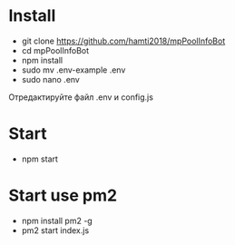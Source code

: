 # Install

* git clone https://github.com/hamti2018/mpPoolInfoBot
* cd mpPoolInfoBot
* npm install
* sudo mv .env-example .env
* sudo nano .env

Отредактируйте файл .env и config.js

# Start

* npm start

# Start use pm2

* npm install pm2 -g
* pm2 start index.js
